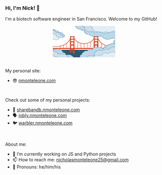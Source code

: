 ### Hi, I'm Nick! 👋

<!--
**nickmonteleone/nickmonteleone** is a ✨ _special_ ✨ repository because its `README.md` (this file) appears on your GitHub profile.
-->

 I'm a biotech software engineer in San Francisco. Welcome to my GitHub!

<div style="text-align:center">
    <img alt="San Francisco" src="./sf.gif" width="200" height="100"/>
</div>

<br>

My personal site:
- 😎 [nmonteleone.com](https://nmonteleone.com)

<br>

Check out some of my personal projects:
- 🏡 [sharebandb.nmonteleone.com](https://sharebandb.nmonteleone.com)
- 🗣️ [jobly.nmonteleone.com](https://jobly.nmonteleone.com)
- 🐦 [warbler.nmonteleone.com](https://warbler.nmonteleone.com)

<br>

About me:
- 🔭 I’m currently working on JS and Python projects
- 📫 How to reach me: nicholasmonteleone25@gmail.com
- 🙂 Pronouns: he/him/his
